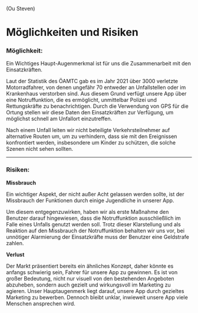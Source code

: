 (Ou Steven)  
# Möglichkeiten und Risiken

### Möglichkeit: 

Ein Wichtiges Haupt-Augenmerkmal ist für uns die Zusammenarbeit mit den Einsatzkräften. 

Laut der Statistik des ÖAMTC gab es im Jahr 2021 über 3000 verletzte Motorradfahrer, von denen ungefähr 70 entweder an Unfallstellen oder im Krankenhaus verstorben sind. Aus diesem Grund verfügt unsere App über eine Notruffunktion, die es ermöglicht, unmittelbar Polizei und Rettungskräfte zu benachrichtigen. Durch die Verwendung von GPS für die Ortung stellen wir diese Daten den Einsatzkräften zur Verfügung, um möglichst schnell am Unfallort einzutreffen.

Nach einem Unfall leiten wir nicht beteiligte Verkehrsteilnehmer auf alternative Routen um, um zu verhindern, dass sie mit den Ereignissen konfrontiert werden, insbesondere um Kinder zu schützen, die solche Szenen nicht sehen sollten. 

** **

### Risiken: 

**Missbrauch**

Ein wichtiger Aspekt, der nicht außer Acht gelassen werden sollte, ist der Missbrauch der Funktionen durch einige Jugendliche in unserer App. 

Um diesem entgegenzuwirken, haben wir als erste Maßnahme den Benutzer darauf hingewiesen, dass die Notruffunktion ausschließlich im Falle eines Unfalls genutzt werden soll. Trotz dieser Klarstellung und als Reaktion auf den Missbrauch der Notruffunktion behalten wir uns vor, bei unnötiger Alarmierung der Einsatzkräfte muss der Benutzer eine Geldstrafe zahlen. 

**Verlust**

Der Markt präsentiert bereits ein ähnliches Konzept, daher könnte es anfangs schwierig sein, Fahrer für unsere App zu gewinnen. Es ist von großer Bedeutung, nicht nur visuell von den bestehenden Angeboten abzuheben, sondern auch gezielt und wirkungsvoll im Marketing zu agieren. Unser Hauptaugenmerk liegt darauf, unsere App durch gezieltes Marketing zu bewerben. Dennoch bleibt unklar, inwieweit unsere App viele Menschen ansprechen wird.





